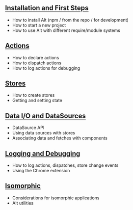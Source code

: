 ## [Installation and First Steps](install.md)

* How to install Alt (npm / from the repo / for development)
* How to start a new project
* How to use Alt with different require/module systems

## [Actions](actions.md)

* How to declare actions
* How to dispatch actions
* How to log actions for debugging

## [Stores](stores.md)

* How to create stores
* Getting and setting state

## [Data I/O and DataSources](datasources.md)

* DataSource API
* Using data sources with stores
* Associating data and fetches with components

## [Logging and Debugging](logging-debugging.md)

* How to log actions, dispatches, store change events
* Using the Chrome extension

## [Isomorphic](isomorphic.md)

* Considerations for isomorphic applications
* Alt utilities
